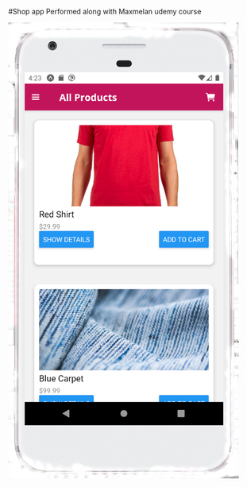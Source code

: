 #Shop app
Performed along with Maxmelan udemy course

![Alt text](/assets/ghSc/04.jpg?raw=true "Orders")
